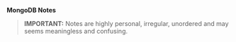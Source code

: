 **MongoDB Notes**

> **IMPORTANT:** Notes are highly personal, irregular, unordered and may seems meaningless and confusing. 

